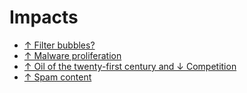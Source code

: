 # Impacts

- [↑ Filter bubbles?](se/impacts/Filter-bubbles.md)
- [↑ Malware proliferation](se/impacts/Malware-proliferation.md)
- [↑ Oil of the twenty-first century and ↓ Competition](se/impacts/Oil-of-the-twenty-first-century-and-Competition.md)
- [↑ Spam content](se/impacts/Spam-content.md)
